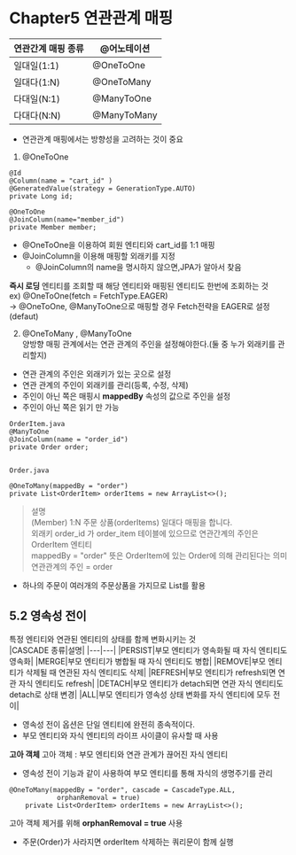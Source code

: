 # Chapter5 연관관계 매핑

|연관간계 매핑 종류|@어노테이션|
|---|---|
|일대일(1:1)|@OneToOne|
|일대다(1:N)|@OneToMany|
|다대일(N:1)|@ManyToOne|
|다대다(N:N)|@ManyToMany|

- 연관관계 매핑에서는 방향성을 고려하는 것이 중요

1. @OneToOne
```
@Id
@Column(name = "cart_id" )
@GeneratedValue(strategy = GenerationType.AUTO)
private Long id;

@OneToOne
@JoinColumn(name="member_id")
private Member member;
```
- @OneToOne을 이용하여 회원 엔티티와 cart_id를 1:1 매핑
- @JoinColumn을 이용해 매핑할 외래키를 지정
  - @JoinColumn의 name을 명시하지 않으면,JPA가 알아서 찾음

**즉시 로딩**
엔티티를 조회할 때 해당 엔티티와 매핑된 엔티티도 한번에 조회하는 것  
ex) @OneToOne(fetch = FetchType.EAGER)  
-> @OneToOne, @ManyToOne으로 매핑할 경우 Fetch전략을 EAGER로 설정(defaut)

2. @OneToMany , @ManyToOne  
양방향 매핑 관계에서는 연관 관계의 주인을 설정해야한다.(둘 중 누가 외래키를 관리할지)
- 연관 관계의 주인은 외래키가 있는 곳으로 설정
- 연관 관계의 주인이 외래키를 관리(등록, 수정, 삭제)
- 주인이 아닌 쪽은 매핑시 **mappedBy** 속성의 값으로 주인을 설정
- 주인이 아닌 쪽은 읽기 만 가능


```
OrderItem.java
@ManyToOne
@JoinColumn(name = "order_id")
private Order order;


Order.java

@OneToMany(mappedBy = "order")
private List<OrderItem> orderItems = new ArrayList<>();
```
> 설명  
> (Member) 1:N 주문 상품(orderItems) 일대다 매핑을 합니다.  
> 외래키 order_id 가 order_item 테이블에 있으므로 연관간계의 주인은 OrderItem 엔티티  
> mappedBy = "order" 뜻은 OrderItem에 있는 Order에 의해 관리된다는 의미  
> 연관관계의 주인 = order

- 하나의 주문이 여러개의 주문상품을 가지므로 List를 활용

## 5.2 영속성 전이
특정 엔티티와 연관된 엔티티의 상태를 함께 변화시키는 것   
|CASCADE 종류|설명|
|---|---|
|PERSIST|부모 엔티티가 영속화될 때 자식 엔티티도 영속화|
|MERGE|부모 엔티티가 병합될 때 자식 엔티티도 병합|
|REMOVE|부모 엔티티가 삭제될 때 연관된 자식 엔티티도 삭제|
|REFRESH|부모 엔티티가 refresh되면 연관 자식 엔티티도 refresh|
|DETACH|부모 엔티티가 detach되면 연관 자식 엔티티도 detach로 상태 변경|
|ALL|부모 엔티티가 영속성 상태 변화를 자식 엔티티에 모두 전이|

- 영속성 전이 옵션은 단일 엔티티에 완전히 종속적이다.
- 부모 엔티티와 자식 엔티티의 라이프 사이클이 유사할 때 사용


**고아 객체**
고아 객체 : 부모 엔티티와 연관 관계가 끊어진 자식 엔티티
- 영속성 전이 기능과 같이 사용하여 부모 엔티티를 통해 자식의 생명주기를 관리

```
@OneToMany(mappedBy = "order", cascade = CascadeType.ALL, 
            orphanRemoval = true)
    private List<OrderItem> orderItems = new ArrayList<>();
```
고아 객체 제거를 위해 **orphanRemoval = true** 사용
- 주문(Order)가 사라지면 orderItem 삭제하는 쿼리문이 함께 실행

